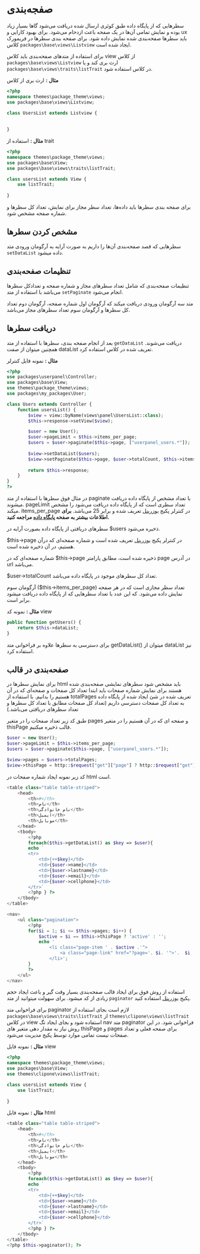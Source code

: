 # صفجه‌بندی

سطرهایی که از پایگاه داده طبق کوئری ارسال شده دریافت می‌شود گاها بسیار زیاد بوده و نمایش تمامی آن‌‌ها در یک صفحه باعث ازدحام می‌شود. برای بهبود کارایی و ux باید سطرها صفحه‌بندی شده نمایش داده شود. برای صفحه بندی سطرها در فریمورک کلاس `packages\base\views\Listview` ایجاد شده است. 

برای استفاده از متدهای صفحه‌بندی‌ باید کلاس view از کلاس `packages\base\views\Listview` ارث بری کند و یا `packages\base\views\traits\listTrait` در کلاس استفاده شود.


**مثال :** ارث بری از کلاس
```php
<?php
namespace themes\package_theme\views;
use packages\base\views\Listview;

class UsersList extends Listview {
    
    
}
```

**مثال :** استفاده از trait
```php
<?php
namespace themes\package_theme\views;
use packages\base\View;
use packages\base\views\traits\listTrait;

class usersList extends View {
    use listTrait;
    
}
```

برای صفحه بندی سطرها باید داده‌ها، تعداد سطر مجاز برای نمایش، تعداد کل سطرها و شماره صفحه مشخص شود. 

## مشخص کردن سطرها
سطرهایی که قصد صفحه‌بندی آن‌ها را داریم به صورت آرایه به آرگومان ورودی متد `setDataList` داده میشود.

## تنظیمات صفحه‌بندی
تنظیمات صفحه‌بندی که شامل تعداد سطرهای مجاز و شماره صفحه و تعدادکل سطر‌ها می‌باشد با استفاده از متد `setPaginate` انجام می‌شود. 

متد سه آرگومان ورودی دریافت میکند که آرگومان اول شماره صفحه، آرگومان دوم تعداد کل سطرها و آرگومان سوم تعداد سطرهای مجاز می‌باشد.

## دریافت سطرها 
بعد از انجام صفحه بندی، سطرها با استفاده از متد `getDataList` دریافت می‌شوند. همچنین میتوان از صفت dataList تعریف شده در کلاس استفاده کرد.


**مثال :** نمونه فایل کنترلر
```php
<?php
use packages\userpanel\Controller;
use packages\base\View;
use themes\package_theme\views;
use packages\my_packages\User;

class Users extends Controller {
    function usersList() {
        $view = view::byName(views\panel\UsersList::class);
        $this->response->setView($view);

        $user = new User();
        $user->pageLimit = $this->items_per_page;
        $users = $user->paginate($this->page, ["userpanel_users.*"]);
    
        $view->setDataList($users);
        $view->setPaginate($this->page, $user->totalCount, $this->items_per_page);
        
        return $this->response;
    }
}
?>
```
در مثال فوق سطرها با استفاده از متد paginate با تعداد مشخص از پایگاه داده دریافت میشوند.
pageLimit تعداد سطری است که از پایگاه داده دریافت می‌شود را مشخص میکند. items_per_page در کنترلر پکیج [یوزرپنل](https://github.com/Jalno/userpanel) تعریف شده و برابر 25 می‌باشد.
__برای اطلاعات بیشتر به صفحه [پایگاه داده](dbObject.md) مراجعه کنید.__

سطرهای دریافتی از پایگاه داده بصورت آرایه در $users ذخیره می‌شود.

$this->page در کنترلر پکیج [یوزرپنل](https://github.com/Jalno/userpanel) تعریف شده است و شماره صفحه‌ای که درآن هستیم، در آن ذخیره شده است.

شماره صفحه‌ای که در $this->page ذخیره شده است، مطابق پارامتر page در آدرس url می‌باشد.

$user->totalCount تعداد کل سطرهای موجود در پایگاه داده می‌باشد.

آرگومان سوم ($this->items_per_page) تعداد سطر مجازی است که در هر صفحه نمایش داده می‌شود. که این عدد با تعداد سطرهایی که از پایگاه داده دریافت میشود برابر است.


**مثال :** نمونه کد view
```php
public function getUsers() {
    return $this->dataList;
}
```
برای دسترسی به سطرها علاوه بر فراخوانی متد getDataList() میتوان از dataList نیز استفاده کرد.


## صفحه‌بندی در قالب 
برای نمایش سطرها در html باید مشخص شود سطرهای نمایشی صفحه‌بندی شده هستند برای نمایش شماره صفحات باید ابتدا تعداد کل صفحات و صفحه‌ای که در آن هستیم را بدانیم. با استفاده از totalPages تعریف شده در شئ ایجاد شده از پایگاه داده به تعداد کل صفحات دسترسی داریم (تعداد کل صفحات مطابق با تعداد کل سطرها و تعداد سطرهای دریافتی می‌باشد.)

طبق کد زیر تعداد صفحات را در متغیر pages و صفحه ای که در آن هستیم را در متغیر thisPage قالب ذخیره میکنیم.
```php
$user = new User();
$user->pageLimit = $this->items_per_page;
$users = $user->paginate($this->page, ["userpanel_users.*"]);

$view->pages = $users->totalPages;
$view->thisPage = http::$request["get"]["page"] ? http::$request["get"]["page"] : 1;
```

کد زیر نمونه ایجاد شماره صفحات در html است. 

```php
<table class="table table-striped">
    <head>
        <th>#</th>
        <th>نام</th>
        <th>نام خانوادگی</th>
        <th>ایمیل</th>
        <th>موبایل</th>
    </head>
    <tbody>
        <?php
        foreach($this->getDataList() as $key => $user){
        echo `
        <tr>
            <td>{++$key}</td>
            <td>{$user->name}</td>
            <td>{$user->lastname}</td>
            <td>{$user->email}</td>
            <td>{$user->cellphone}</td>
        </tr>`
        <?php } ?>
    </tbody>
</table>

<nav>
    <ul class="pagination">
        <?php 
        for($i = 1; $i <= $this->pages; $i++) {
            $active = $i == $this->thisPage ? 'active' : '';
            echo '
                <li class="page-item ' . $active .'">
                    <a class="page-link" href="?page='. $i. '">'.  $i . '</a>
                </li>';
        }
        ?>
    </ul>
</nav>
```

استفاده از روش فوق برای ایجاد قالب صفحه‌بندی بسیار وقت گیر و باعث ایجاد حجم زیادی از کد میشود. برای سهولت میتوانید از متد `paginator` پکیج [یوزرپنل](https://github.com/Jalno/userpanel) استفاده کنید. 

برای فراخوانی متد paginator لازم است بجای استفاده از `packages\base\views\traits\listTrait` از `themes\clipone\views\listTrait` در کلاس view استفاده شود و بجای ایجاد تگ nav متد paginator فراخوانی شود. در این روش نیاز به مقدار دهی متغیر های thisPage و pages برای صفحه فعلی و تعداد صفحات نیست تمامی موارد توسط پکیج مدیریت می‌شود.

**مثال :** نمونه فایل view
```php
<?php
namespace themes\package_theme\views;
use packages\base\View;
use themes\clipone\views\listTrait;

class usersList extends View {
    use listTrait;
    
}
```

**مثال :** نمونه فایل html
```php
<table class="table table-striped">
    <head>
        <th>#</th>
        <th>نام</th>
        <th>نام خانوادگی</th>
        <th>ایمیل</th>
        <th>موبایل</th>
    </head>
    <tbody>
        <?php
        foreach($this->getDataList() as $key => $user){
        echo `
        <tr>
            <td>{++$key}</td>
            <td>{$user->name}</td>
            <td>{$user->lastname}</td>
            <td>{$user->email}</td>
            <td>{$user->cellphone}</td>
        </tr>`
        <?php } ?>
    </tbody>
</table>
<?php $this->paginator(); ?>
```

